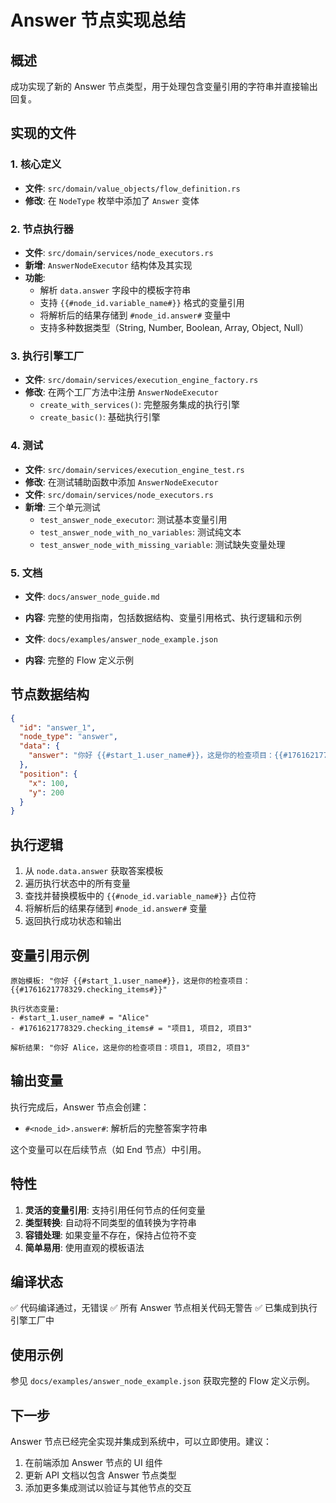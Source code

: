 # Answer 节点实现总结

## 概述

成功实现了新的 Answer 节点类型，用于处理包含变量引用的字符串并直接输出回复。

## 实现的文件

### 1. 核心定义
- **文件**: `src/domain/value_objects/flow_definition.rs`
- **修改**: 在 `NodeType` 枚举中添加了 `Answer` 变体

### 2. 节点执行器
- **文件**: `src/domain/services/node_executors.rs`
- **新增**: `AnswerNodeExecutor` 结构体及其实现
- **功能**:
  - 解析 `data.answer` 字段中的模板字符串
  - 支持 `{{#node_id.variable_name#}}` 格式的变量引用
  - 将解析后的结果存储到 `#node_id.answer#` 变量中
  - 支持多种数据类型（String, Number, Boolean, Array, Object, Null）

### 3. 执行引擎工厂
- **文件**: `src/domain/services/execution_engine_factory.rs`
- **修改**: 在两个工厂方法中注册 `AnswerNodeExecutor`
  - `create_with_services()`: 完整服务集成的执行引擎
  - `create_basic()`: 基础执行引擎

### 4. 测试
- **文件**: `src/domain/services/execution_engine_test.rs`
- **修改**: 在测试辅助函数中添加 `AnswerNodeExecutor`
- **文件**: `src/domain/services/node_executors.rs`
- **新增**: 三个单元测试
  - `test_answer_node_executor`: 测试基本变量引用
  - `test_answer_node_with_no_variables`: 测试纯文本
  - `test_answer_node_with_missing_variable`: 测试缺失变量处理

### 5. 文档
- **文件**: `docs/answer_node_guide.md`
- **内容**: 完整的使用指南，包括数据结构、变量引用格式、执行逻辑和示例

- **文件**: `docs/examples/answer_node_example.json`
- **内容**: 完整的 Flow 定义示例

## 节点数据结构

```json
{
  "id": "answer_1",
  "node_type": "answer",
  "data": {
    "answer": "你好 {{#start_1.user_name#}}，这是你的检查项目：{{#1761621778329.checking_items#}}"
  },
  "position": {
    "x": 100,
    "y": 200
  }
}
```

## 执行逻辑

1. 从 `node.data.answer` 获取答案模板
2. 遍历执行状态中的所有变量
3. 查找并替换模板中的 `{{#node_id.variable_name#}}` 占位符
4. 将解析后的结果存储到 `#node_id.answer#` 变量
5. 返回执行成功状态和输出

## 变量引用示例

```
原始模板: "你好 {{#start_1.user_name#}}，这是你的检查项目：{{#1761621778329.checking_items#}}"

执行状态变量:
- #start_1.user_name# = "Alice"
- #1761621778329.checking_items# = "项目1, 项目2, 项目3"

解析结果: "你好 Alice，这是你的检查项目：项目1, 项目2, 项目3"
```

## 输出变量

执行完成后，Answer 节点会创建：
- `#<node_id>.answer#`: 解析后的完整答案字符串

这个变量可以在后续节点（如 End 节点）中引用。

## 特性

1. **灵活的变量引用**: 支持引用任何节点的任何变量
2. **类型转换**: 自动将不同类型的值转换为字符串
3. **容错处理**: 如果变量不存在，保持占位符不变
4. **简单易用**: 使用直观的模板语法

## 编译状态

✅ 代码编译通过，无错误
✅ 所有 Answer 节点相关代码无警告
✅ 已集成到执行引擎工厂中

## 使用示例

参见 `docs/examples/answer_node_example.json` 获取完整的 Flow 定义示例。

## 下一步

Answer 节点已经完全实现并集成到系统中，可以立即使用。建议：

1. 在前端添加 Answer 节点的 UI 组件
2. 更新 API 文档以包含 Answer 节点类型
3. 添加更多集成测试以验证与其他节点的交互
